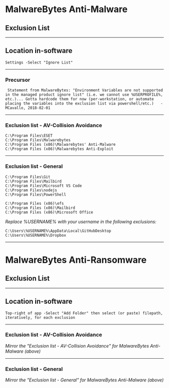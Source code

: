 
# MalwareBytes Anti-Malware
## Exclusion List

***
## Location in-software
```Settings -Select "Ignore List"```

***
### Precursor
``` Statement from MalwareBytes: "Environment Variables are not supported in the managed product ignore list" (i.e. we cannot use %USERPROFILE%, etc.)... Gotta hardcode them for now (per-workstation, or automate placing the variables into the exclusion list via powershell/etc.)   -MCavallo, 2018-02-01```

***
### Exclusion list - AV-Collision Avoidance
```
C:\Program Files\ESET
C:\Program Files\Malwarebytes
C:\Program Files (x86)\Malwarebytes' Anti-Malware
C:\Program Files (x86)\Malwarebytes Anti-Exploit
```

***
### Exclusion list - General
```
C:\Program Files\Git
C:\Program Files\Mailbird
C:\Program Files\Microsoft VS Code
C:\Program Files\nodejs
C:\Program Files\PowerShell
```
```
C:\Program Files (x86)\efs
C:\Program Files (x86)\Mailbird
C:\Program Files (x86)\Microsoft Office
```

*Replace %USERNAME% with your username in the following exclusions:*
```
C:\Users\%USERNAME%\AppData\Local\GitHubDesktop
C:\Users\%USERNAME%\Dropbox
```

***
# MalwareBytes Anti-Ransomware
## Exclusion List

***
## Location in-software
```Top-right of app -Select "Add Folder" then select (or paste) filepath, iteratively, for each exclusion```

***
### Exclusion list - AV-Collision Avoidance
*Mirror the "Exclusion list - AV-Collision Avoidance" for MalwareBytes Anti-Malware (above)*

***
### Exclusion list - General
*Mirror the "Exclusion list - General" for MalwareBytes Anti-Malware (above)*
